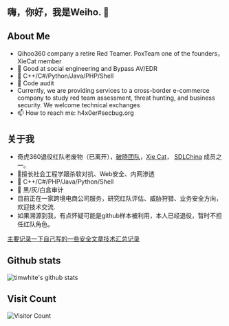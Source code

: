 ## 嗨，你好，我是Weiho. 👋

## About Me
  -   Qihoo360 company a retire Red Teamer. PoxTeam one of the founders， XieCat member
  - 👏 Good at social engineering and Bypass AV/EDR
  - 🤏 C++/C#/Python/Java/PHP/Shell
  - 🤏 Code audit
  - Currently, we are providing services to a cross-border e-commerce company to study red team assessment, threat hunting, and business security. We welcome technical exchanges
  - 📫 How to reach me: h4x0er#secbug.org

## 关于我
 - 奇虎360退役红队老废物（已离开），[破晓团队](http://www.secbug.org)，[Xie Cat](https://github.com/xiecat)， [SDLChina](https://www.securitypaper.org/) 成员之一。
 - 👏擅长社会工程学跟杀软对抗、Web安全、内网渗透
 - 🤏 C++/C#/PHP/Java/Python/Shell
 - 🤏 黑/灰/白盒审计
 - 目前正在一家跨境电商公司服务，研究红队评估、威胁狩猎、业务安全方向，欢迎技术交流.
 - 如果溯源到我，有点怀疑可能是github样本被利用，本人已经退役，暂时不担任红队角色。

 [主要记录一下自己写的一些安全文章技术汇总记录](https://github.com/we1h0/Personal-article-summary)
 
## Github stats
![timwhite's github stats](https://github-readme-stats.vercel.app/api?username=we1h0&count_private=true&show_icons=true)

## Visit Count
![Visitor Count](https://profile-counter.glitch.me/we1h0/count.svg)

